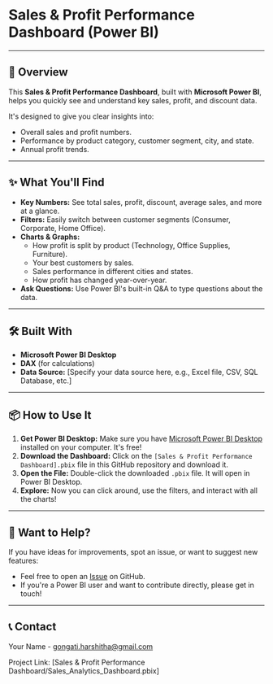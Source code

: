# Sales & Profit Performance Dashboard (Power BI)

---

## 🚀 Overview

This **Sales & Profit Performance Dashboard**, built with **Microsoft Power BI**, helps you quickly see and understand key sales, profit, and discount data.

It's designed to give you clear insights into:
* Overall sales and profit numbers.
* Performance by product category, customer segment, city, and state.
* Annual profit trends.

---

## ✨ What You'll Find

* **Key Numbers:** See total sales, profit, discount, average sales, and more at a glance.
* **Filters:** Easily switch between customer segments (Consumer, Corporate, Home Office).
* **Charts & Graphs:**
    * How profit is split by product (Technology, Office Supplies, Furniture).
    * Your best customers by sales.
    * Sales performance in different cities and states.
    * How profit has changed year-over-year.
* **Ask Questions:** Use Power BI's built-in Q&A to type questions about the data.

---

## 🛠️ Built With

* **Microsoft Power BI Desktop**
* **DAX** (for calculations)
* **Data Source:** [Specify your data source here, e.g., Excel file, CSV, SQL Database, etc.]

---

## 📦 How to Use It

1.  **Get Power BI Desktop:** Make sure you have [Microsoft Power BI Desktop](https://powerbi.microsoft.com/en-us/downloads/) installed on your computer. It's free!
2.  **Download the Dashboard:** Click on the `[Sales & Profit Performance Dashboard].pbix` file in this GitHub repository and download it.
3.  **Open the File:** Double-click the downloaded `.pbix` file. It will open in Power BI Desktop.
4.  **Explore:** Now you can click around, use the filters, and interact with all the charts!

---

## 🤝 Want to Help?

If you have ideas for improvements, spot an issue, or want to suggest new features:
* Feel free to open an [Issue](https://github.com/Harshitha52947/Powerbi_Dashboards/new/main) on GitHub.
* If you're a Power BI user and want to contribute directly, please get in touch!

---

## 📞 Contact

Your Name - gongati.harshitha@gmail.com

Project Link: [Sales & Profit Performance Dashboard/Sales_Analytics_Dashboard.pbix]

